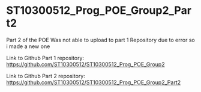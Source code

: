 # ST10300512_Prog_POE_Group2_Part2
Part 2 of the POE
Was not able to upload to part 1 Repository due to error so i made a new one

Link to Github Part 1 repository:
https://github.com/ST10300512/ST10300512_Prog_POE_Group2

Link to Github Part 2 repository:
https://github.com/ST10300512/ST10300512_Prog_POE_Group2_Part2
